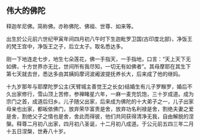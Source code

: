 ## 伟大的佛陀

释迦牟尼佛。简称佛。亦称佛陀、佛祖、世尊、如来等。

出生於公元前六世纪甲寅年间四月初八午时下生迦毗罗卫国(古印度北部)，净饭王的梵王宫中，净饭王之子，后立太子。取名悉达多。

刚一下地连走七步，地生七朵莲花，佛一手指天，一手指地，口言：“天上天下无如佛，十方世界亦无比，世间所有我尽知，一切无有如佛者”。其母摩耶在其生下第七天就去世，悉达多由其姨妈摩诃波阇波提抚养长大，后来成了他的继妈。

十九岁那年与耶摩陀罗公主(天臂城主善觉王之长女)结婚生有儿子罗睺罗，婚后不久出家修行，雪山顶上苦修，参禅睹星六年，一麻一麦充饥饱，三十岁成道。成为宗门之首，成道后归乡。儿子随父出家，后来成为佛陀的十大弟子之一，儿子出家母亲也出家，都皈依佛门，放弃荣华富贵是舍，放弃功名利禄是舍，割绝夫妻之爱是舍，割绝父子之情也是舍，舍此而得彼，他们共同获得清净无我，自由解脱的涅槃。释尊二月初八出家，四月初八圣诞，十二月初八成道。于公元前五四三年二月十五日涅槃，世寿八十岁。 
